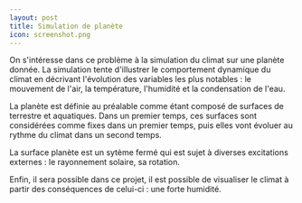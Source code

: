 ```yaml
---
layout: post
title: Simulation de planète
icon: screenshot.png
---
```



On s'intéresse dans ce problème à la simulation du climat sur une planète donnée. La simulation tente d'illustrer le comportement dynamique du climat en décrivant l'évolution des variables les plus notables : le mouvement de l'air, la température, l'humidité et la condensation de l'eau. 

La planète est définie au préalable comme étant composé de surfaces de terrestre et aquatiques. Dans un premier temps, ces surfaces sont considérées comme fixes dans un premier temps, puis elles vont évoluer au rythme du climat dans un second temps. 

La surface planète est un sytème fermé qui est sujet à diverses excitations externes : le rayonnement solaire, sa rotation. 

Enfin, il sera possible dans ce projet, il est possible de visualiser le climat à partir des conséquences de celui-ci : une forte humidité.

